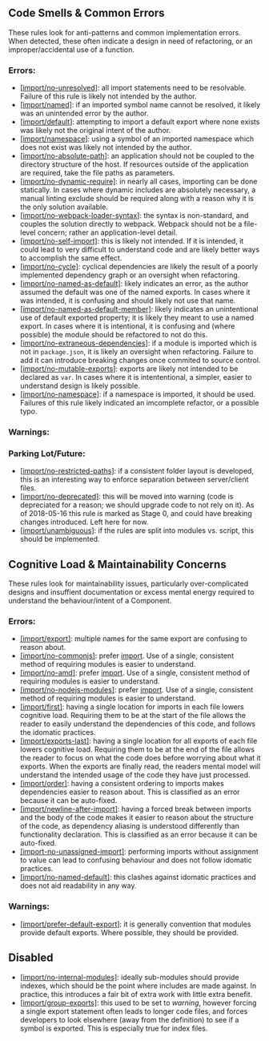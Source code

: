 ## Code Smells & Common Errors
These rules look for anti-patterns and common implementation errors.  When detected, these often indicate a design in need of refactoring, or an improper/accidental use of a function.

### Errors:
* [[import/no-unresolved]](https://github.com/benmosher/eslint-plugin-import/blob/HEAD/docs/rules/no-unresolved.md): all import statements need to be resolvable.  Failure of this rule is likely not intended by the author.
* [[import/named]](https://github.com/benmosher/eslint-plugin-import/blob/HEAD/docs/rules/named.md): if an imported symbol name cannot be resolved, it likely was an unintended error by the author.
* [[import/default]](https://github.com/benmosher/eslint-plugin-import/blob/HEAD/docs/rules/default.md): attempting to import a default export where none exists was likely not the original intent of the author.
* [[import/namespace]](https://github.com/benmosher/eslint-plugin-import/blob/HEAD/docs/rules/namespace.md): using a symbol of an imported namespace which does not exist was likely not intended by the author.
* [[import/no-absolute-path]](https://github.com/benmosher/eslint-plugin-import/blob/HEAD/docs/rules/no-absolute-path.md): an application should not be coupled to the directory structure of the host.  If resources outside of the application are required, take the file paths as parameters.
* [[import/no-dynamic-require]](https://github.com/benmosher/eslint-plugin-import/blob/HEAD/docs/rules/no-dynamic-require.md): in nearly all cases, importing can be done statically.  In cases where dynamic includes are absolutely necessary, a manual linting exclude should be required along with a reason why it is the only solution available.
* [[import/no-webpack-loader-syntax]](https://github.com/benmosher/eslint-plugin-import/blob/HEAD/docs/rules/no-webpack-loader-syntax.md): the syntax is non-standard, and couples the solution directly to webpack.  Webpack should not be a file-level concern; rather an application-level detail.
* [[import/no-self-import]](https://github.com/benmosher/eslint-plugin-import/blob/HEAD/docs/rules/no-self-import.md): this is likely not intended.  If it is intended, it could lead to very difficult to understand code and are likely better ways to accomplish the same effect.
* [[import/no-cycle]](https://github.com/benmosher/eslint-plugin-import/blob/HEAD/docs/rules/no-cycle.md): cyclical dependencies are likely the result of a poorly implemented dependency graph or an oversight when refactoring.
* [[import/no-named-as-default]](https://github.com/benmosher/eslint-plugin-import/blob/HEAD/docs/rules/no-named-as-default.md): likely indicates an error, as the author assumed the default was one of the named exports.  In cases where it was intended, it is confusing and should likely not use that name.
* [[import/no-named-as-default-member]](https://github.com/benmosher/eslint-plugin-import/blob/HEAD/docs/rules/no-named-as-default-member.md): likely indicates an unintentional use of default exported property; it is likely they meant to use a named export.  In cases where it is intentional, it is confusing and (where possible) the module should be refactored to not do this.
* [[import/no-extraneous-dependencies]](https://github.com/benmosher/eslint-plugin-import/blob/HEAD/docs/rules/no-extraneous-dependencies.md): if a module is imported which is not in `package.json`, it is likely an oversight when refactoring.  Failure to add it can introduce breaking changes once commited to source control.
* [[import/no-mutable-exports]](https://github.com/benmosher/eslint-plugin-import/blob/HEAD/docs/rules/no-mutable-exports.md): exports are likely not intended to be declared as `var`.  In cases where it is intententional, a simpler, easier to understand design is likely possible.
* [[import/no-namespace]](https://github.com/benmosher/eslint-plugin-import/blob/HEAD/docs/rules/no-namespace.md): if a namespace is imported, it should be used.  Failures of this rule likely indicated an imcomplete refactor, or a possible typo.

### Warnings:

### Parking Lot/Future: 
* [[import/no-restricted-paths]](https://github.com/benmosher/eslint-plugin-import/blob/HEAD/docs/rules/no-restricted-paths.md): if a consistent folder layout is developed, this is an interesting way to enforce separation between server/client files.
* [[import/no-deprecated]](https://github.com/benmosher/eslint-plugin-import/blob/HEAD/docs/rules/no-deprecated.md): this will be moved into warning (code is depreciated for a reason; we should upgrade code to not rely on it).  As of 2018-05-16 this rule is marked as Stage 0, and could have breaking changes introduced.  Left here for now.
* [[import/unambiguous]](https://github.com/benmosher/eslint-plugin-import/blob/HEAD/docs/rules/unambiguous.md): if the rules are split into modules vs. script, this should be implemented.



## Cognitive Load & Maintainability Concerns
These rules look for maintainability issues, particularly over-complicated designs and insuffient documentation or excess mental energy required to understand the behaviour/intent of a Component.

### Errors:
* [[import/export]](https://github.com/benmosher/eslint-plugin-import/blob/HEAD/docs/rules/export.md): multiple names for the same export are confusing to reason about.
* [[import/no-commonjs]](https://github.com/benmosher/eslint-plugin-import/blob/HEAD/docs/rules/no-commonjs.md): prefer [import](https://developer.mozilla.org/en-US/docs/Web/JavaScript/Reference/Statements/import).  Use of a single, consistent method of requiring modules is easier to understand.
* [[import/no-amd]](https://github.com/benmosher/eslint-plugin-import/blob/HEAD/docs/rules/no-amd.md): prefer [import](https://developer.mozilla.org/en-US/docs/Web/JavaScript/Reference/Statements/import).  Use of a single, consistent method of requiring modules is easier to understand.
* [[import/no-nodejs-modules]](https://github.com/benmosher/eslint-plugin-import/blob/HEAD/docs/rules/no-nodejs-modules.md): prefer [import](https://developer.mozilla.org/en-US/docs/Web/JavaScript/Reference/Statements/import).  Use of a single, consistent method of requiring modules is easier to understand.
* [[import/first]](https://github.com/benmosher/eslint-plugin-import/blob/HEAD/docs/rules/first.md): having a single location for imports in each file lowers cognitive load.  Requiring them to be at the start of the file allows the reader to easily understand the dependencies of this code, and follows the idomatic practices.
* [[import/exports-last]](https://github.com/benmosher/eslint-plugin-import/blob/HEAD/docs/rules/exports-last.md): having a single location for all exports of each file lowers cognitive load.  Requiring them to be at the end of the file allows the reader to focus on what the code does before worrying about what it exports.  When the exports are finally read, the readers mental model will understand the intended usage of the code they have just processed.
* [[import/order]](https://github.com/benmosher/eslint-plugin-import/blob/HEAD/docs/rules/order.md): having a consistent ordering to imports makes dependencies easier to reason about.  This is classified as an error because it can be auto-fixed.
* [[import/newline-after-import]](https://github.com/benmosher/eslint-plugin-import/blob/HEAD/docs/rules/newline-after-import.md): having a forced break between imports and the body of the code makes it easier to reason about the structure of the code, as dependency aliasing is understood differently than functionality declaration.  This is classified as an error because it can be auto-fixed.
* [[import-no-unassigned-import]](https://github.com/benmosher/eslint-plugin-import/blob/HEAD/docs/rules/no-unassigned-import.md): performing imports without assignment to value can lead to confusing behaviour and does not follow idomatic practices.
* [[import/no-named-default]](https://github.com/benmosher/eslint-plugin-import/blob/HEAD/docs/rules/no-named-default.md): this clashes against idomatic practices and does not aid readability in any way.

### Warnings:
* [[import/prefer-default-export]](https://github.com/benmosher/eslint-plugin-import/blob/HEAD/docs/rules/prefer-default-export.md): it is generally convention that modules provide default exports.  Where possible, they should be provided.

## Disabled
* [[import/no-internal-modules]](https://github.com/benmosher/eslint-plugin-import/blob/HEAD/docs/rules/no-internal-modules.md): ideally sub-modules should provide indexes, which should be the point where includes are made against.  In practice, this introduces a fair bit of extra work with little extra benefit.
* [[import/group-exports]](https://github.com/benmosher/eslint-plugin-import/blob/HEAD/docs/rules/group-exports.md): this used to be set to *warning*, however forcing a single export statement often leads to longer code files, and forces developers to look elsewhere (away from the definition) to see if a symbol is exported. This is especially true for index files.
